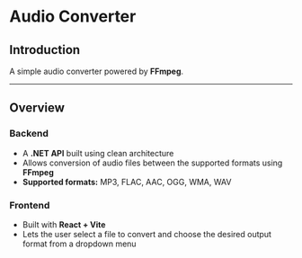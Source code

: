 # Audio Converter

## Introduction
A simple audio converter powered by **FFmpeg**.  


---

## Overview

### Backend
- A **.NET API** built using clean architecture
- Allows conversion of audio files between the supported formats using **FFmpeg**
- **Supported formats:** MP3, FLAC, AAC, OGG, WMA, WAV

### Frontend
- Built with **React + Vite**
- Lets the user select a file to convert and choose the desired output format from a dropdown menu

